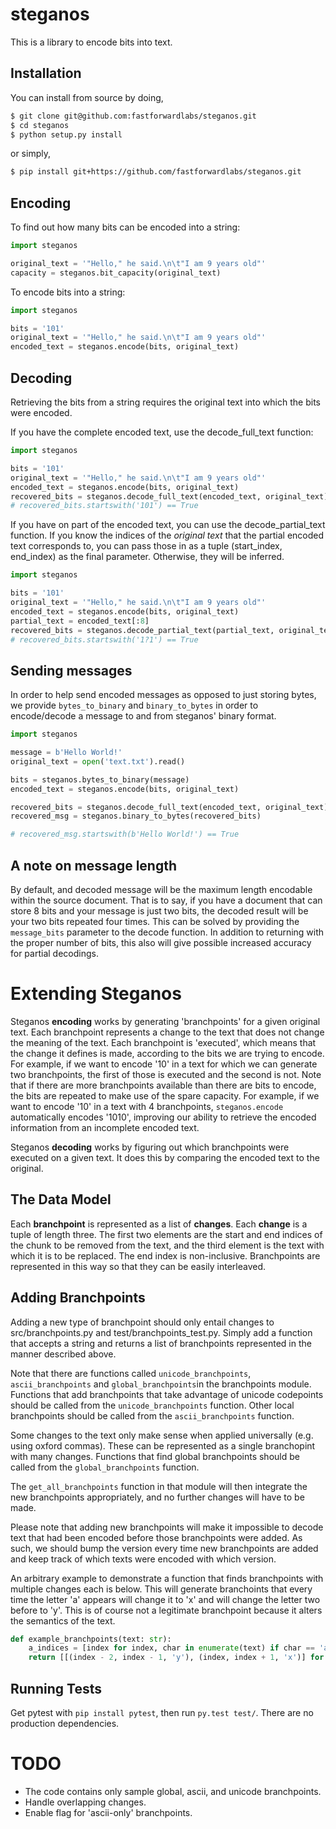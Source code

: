 # steganos

This is a library to encode bits into text.

## Installation

You can install from source by doing,

```bash
$ git clone git@github.com:fastforwardlabs/steganos.git
$ cd steganos
$ python setup.py install
```

or simply,

```bash
$ pip install git+https://github.com/fastforwardlabs/steganos.git
```

## Encoding

To find out how many bits can be encoded into a string:

```.py
import steganos

original_text = '"Hello," he said.\n\t"I am 9 years old"'
capacity = steganos.bit_capacity(original_text)
```

To encode bits into a string:

```.py
import steganos

bits = '101'
original_text = '"Hello," he said.\n\t"I am 9 years old"'
encoded_text = steganos.encode(bits, original_text)
```

## Decoding

Retrieving the bits from a string requires the original text into which the bits were encoded.

If you have the complete encoded text, use the decode_full_text function:

```.py
import steganos

bits = '101'
original_text = '"Hello," he said.\n\t"I am 9 years old"'
encoded_text = steganos.encode(bits, original_text)
recovered_bits = steganos.decode_full_text(encoded_text, original_text)
# recovered_bits.startswith('101') == True
```

If you have on part of the encoded text, you can use the decode_partial_text function.  If you know the indices of the _original text_ that the partial encoded text corresponds to, you can pass those in as a tuple (start_index, end_index) as the final parameter.  Otherwise, they will be inferred.

```.py
import steganos

bits = '101'
original_text = '"Hello," he said.\n\t"I am 9 years old"'
encoded_text = steganos.encode(bits, original_text)
partial_text = encoded_text[:8]
recovered_bits = steganos.decode_partial_text(partial_text, original_text)
# recovered_bits.startswith('1?1') == True
```

## Sending messages

In order to help send encoded messages as opposed to just storing bytes, we
provide `bytes_to_binary` and `binary_to_bytes` in order to encode/decode a
message to and from steganos' binary format.

```.py
import steganos

message = b'Hello World!'
original_text = open('text.txt').read()

bits = steganos.bytes_to_binary(message)
encoded_text = steganos.encode(bits, original_text)

recovered_bits = steganos.decode_full_text(encoded_text, original_text)
recovered_msg = steganos.binary_to_bytes(recovered_bits)

# recovered_msg.startswith(b'Hello World!') == True
```

## A note on message length

By default, and decoded message will be the maximum length encodable within the
source document. That is to say, if you have a document that can store 8 bits
and your message is just two bits, the decoded result will be your two bits
repeated four times. This can be solved by providing the `message_bits`
parameter to the decode function. In addition to returning with the proper
number of bits, this also will give possible increased accuracy for partial
decodings.

# Extending Steganos

Steganos **encoding** works by generating 'branchpoints' for a given original
text.  Each branchpoint represents a change to the text that does not change the
meaning of the text.  Each branchpoint is 'executed', which means that the
change it defines is made, according to the bits we are trying to encode.  For
example, if we want to encode '10' in a text for which we can generate two
branchpoints, the first of those is executed and the second is not.  Note that
if there are more branchpoints available than there are bits to encode, the bits
are repeated to make use of the spare capacity.  For example, if we want to
encode '10' in a text with 4 branchpoints, `steganos.encode` automatically
encodes '1010', improving our ability to retrieve the encoded information from
an incomplete encoded text.

Steganos **decoding** works by figuring out which branchpoints were executed on a given text.  It does this by comparing the encoded text to the original.

## The Data Model

Each **branchpoint** is represented as a list of **changes**.  Each **change** is a tuple of length three.  The first two elements are the start and end indices of the chunk to be removed from the text, and the third element is the text with which it is to be replaced.  The end index is non-inclusive.  Branchpoints are represented in this way so that they can be easily interleaved.

## Adding Branchpoints

Adding a new type of branchpoint should only entail changes to src/branchpoints.py and test/branchpoints_test.py.  Simply add a function that accepts a string and returns a list of branchpoints represented in the manner described above.

Note that there are functions called `unicode_branchpoints`, `ascii_branchpoints` and `global_branchpoints`in the branchpoints module.  Functions that add branchpoints that take advantage of unicode codepoints should be called from the `unicode_branchpoints` function.  Other local branchpoints should be called from the `ascii_branchpoints` function.

Some changes to the text only make sense when applied universally (e.g. using oxford commas).  These can be represented as a single branchopint with many changes.  Functions that find global branchpoints should be called from the `global_branchpoints` function.

The `get_all_branchpoints` function in that module will then integrate the new branchpoints appropriately, and no further changes will have to be made.

Please note that adding new branchpoints will make it impossible to decode text that had been encoded before those branchpoints were added.  As such, we should bump the version every time new branchpoints are added and keep track of which texts were encoded with which version.

An arbitrary example to demonstrate a function that finds branchpoints with multiple changes each is below.  This will generate branchoints that every time the letter 'a' appears will change it to 'x' and will change the letter two before to 'y'.  This is of course not a legitimate branchpoint because it alters the semantics of the text.

```.py
def example_branchpoints(text: str):
    a_indices = [index for index, char in enumerate(text) if char == 'a']
    return [[(index - 2, index - 1, 'y'), (index, index + 1, 'x')] for index in a_indices]
```

## Running Tests

Get pytest with `pip install pytest`, then run `py.test test/`.  There are no production dependencies.

# TODO
- The code contains only sample global, ascii, and unicode branchpoints.
- Handle overlapping changes.
- Enable flag for 'ascii-only' branchpoints.
